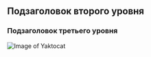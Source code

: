 ## Подзаголовок второго уровня
### Подзаголовок третьего уровня

![Image of Yaktocat](https://octodex.github.com/images/yaktocat.png)

